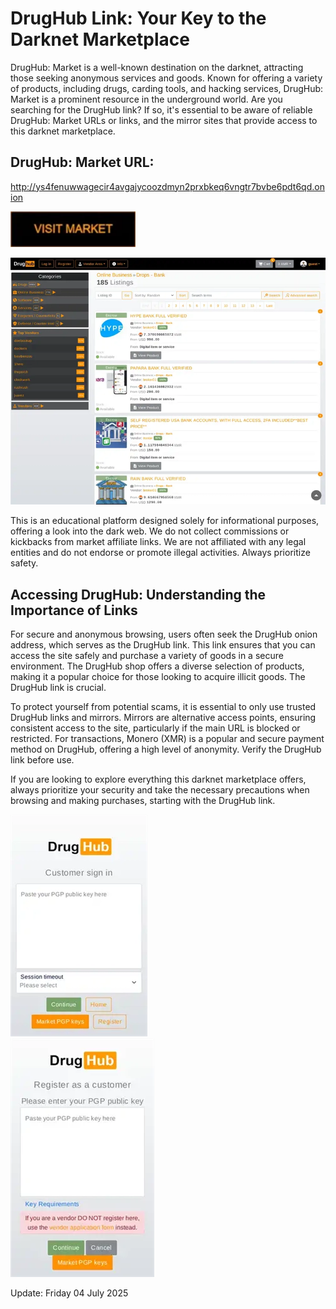 # DrugHub Link: Your Key to the Darknet Marketplace

DrugHub: Market is a well-known destination on the darknet, attracting those seeking anonymous services and goods. Known for offering a variety of products, including drugs, carding tools, and hacking services, DrugHub: Market is a prominent resource in the underground world. Are you searching for the DrugHub link? If so, it's essential to be aware of reliable DrugHub: Market URLs or links, and the mirror sites that provide access to this darknet marketplace.

## DrugHub: Market URL:

http://ys4fenuwwagecir4avgajycoozdmyn2prxbkeq6vngtr7bvbe6pdt6qd.onion

[<img src="/screenshot/manager.webp" width="200">](http://ys4fenuwwagecir4avgajycoozdmyn2prxbkeq6vngtr7bvbe6pdt6qd.onion)


<a href="http://ys4fenuwwagecir4avgajycoozdmyn2prxbkeq6vngtr7bvbe6pdt6qd.onion"><img src="/screenshot/begin.webp" alt="image" style="max-width: 100%;"><a>

This is an educational platform designed solely for informational purposes, offering a look into the dark web. We do not collect commissions or kickbacks from market affiliate links. We are not affiliated with any legal entities and do not endorse or promote illegal activities. Always prioritize safety.

## Accessing DrugHub: Understanding the Importance of Links

For secure and anonymous browsing, users often seek the DrugHub onion address, which serves as the DrugHub link. This link ensures that you can access the site safely and purchase a variety of goods in a secure environment. The DrugHub shop offers a diverse selection of products, making it a popular choice for those looking to acquire illicit goods. The DrugHub link is crucial.

To protect yourself from potential scams, it is essential to only use trusted DrugHub links and mirrors. Mirrors are alternative access points, ensuring consistent access to the site, particularly if the main URL is blocked or restricted. For transactions, Monero (XMR) is a popular and secure payment method on DrugHub, offering a high level of anonymity. Verify the DrugHub link before use.

If you are looking to explore everything this darknet marketplace offers, always prioritize your security and take the necessary precautions when browsing and making purchases, starting with the DrugHub link.


<a href="http://ys4fenuwwagecir4avgajycoozdmyn2prxbkeq6vngtr7bvbe6pdt6qd.onion"><img src="/screenshot/preview.webp" alt="image" style="max-width: 100%;"><a>  
<a href="http://ys4fenuwwagecir4avgajycoozdmyn2prxbkeq6vngtr7bvbe6pdt6qd.onion"><img src="/screenshot/tray.webp" alt="image" style="max-width: 100%;"><a>





Update:  Friday 04 July 2025